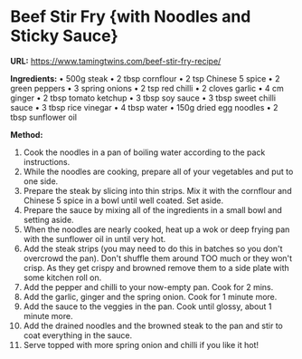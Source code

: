 # Beef Stir Fry {with Noodles and Sticky Sauce}

**URL:** https://www.tamingtwins.com/beef-stir-fry-recipe/


**Ingredients:**
• 500g steak
• 2 tbsp cornflour
• 2 tsp Chinese 5 spice
• 2 green peppers
• 3 spring onions
• 2 tsp red chilli
• 2 cloves garlic
• 4 cm ginger
• 2 tbsp tomato ketchup
• 3 tbsp soy sauce
• 3 tbsp sweet chilli sauce
• 3 tbsp rice vinegar
• 4 tbsp water
• 150g dried egg noodles
• 2 tbsp sunflower oil

**Method:**
1. Cook the noodles in a pan of boiling water according to the pack instructions.
2. While the noodles are cooking, prepare all of your vegetables and put to one side.
3. Prepare the steak by slicing into thin strips. Mix it with the cornflour and Chinese 5 spice in a bowl until well coated. Set aside.
4. Prepare the sauce by mixing all of the ingredients in a small bowl and setting aside.
5. When the noodles are nearly cooked, heat up a wok or deep frying pan with the sunflower oil in until very hot.
6. Add the steak strips (you may need to do this in batches so you don't overcrowd the pan). Don't shuffle them around TOO much or they won't crisp. As they get crispy and browned remove them to a side plate with some kitchen roll on.
7. Add the pepper and chilli to your now-empty pan. Cook for 2 mins.
8. Add the garlic, ginger and the spring onion. Cook for 1 minute more.
9. Add the sauce to the veggies in the pan. Cook until glossy, about 1 minute more.
10. Add the drained noodles and the browned steak to the pan and stir to coat everything in the sauce.
11. Serve topped with more spring onion and chilli if you like it hot!